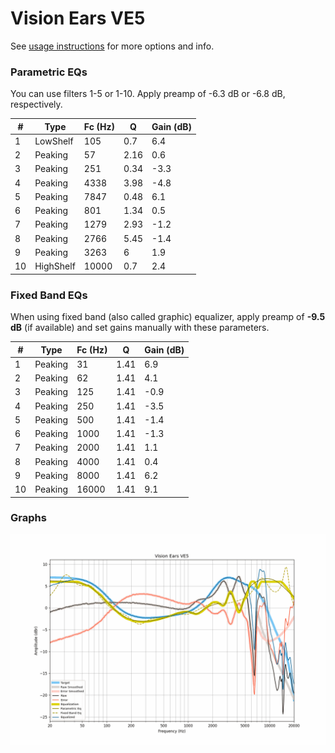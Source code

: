 # Vision Ears VE5
See [usage instructions](https://github.com/jaakkopasanen/AutoEq#usage) for more options and info.

### Parametric EQs
You can use filters 1-5 or 1-10. Apply preamp of -6.3 dB or -6.8 dB, respectively.

|   # | Type      |   Fc (Hz) |    Q |   Gain (dB) |
|-----|-----------|-----------|------|-------------|
|   1 | LowShelf  |       105 | 0.7  |         6.4 |
|   2 | Peaking   |        57 | 2.16 |         0.6 |
|   3 | Peaking   |       251 | 0.34 |        -3.3 |
|   4 | Peaking   |      4338 | 3.98 |        -4.8 |
|   5 | Peaking   |      7847 | 0.48 |         6.1 |
|   6 | Peaking   |       801 | 1.34 |         0.5 |
|   7 | Peaking   |      1279 | 2.93 |        -1.2 |
|   8 | Peaking   |      2766 | 5.45 |        -1.4 |
|   9 | Peaking   |      3263 | 6    |         1.9 |
|  10 | HighShelf |     10000 | 0.7  |         2.4 |

### Fixed Band EQs
When using fixed band (also called graphic) equalizer, apply preamp of **-9.5 dB** (if available) and set gains manually with these parameters.

|   # | Type    |   Fc (Hz) |    Q |   Gain (dB) |
|-----|---------|-----------|------|-------------|
|   1 | Peaking |        31 | 1.41 |         6.9 |
|   2 | Peaking |        62 | 1.41 |         4.1 |
|   3 | Peaking |       125 | 1.41 |        -0.9 |
|   4 | Peaking |       250 | 1.41 |        -3.5 |
|   5 | Peaking |       500 | 1.41 |        -1.4 |
|   6 | Peaking |      1000 | 1.41 |        -1.3 |
|   7 | Peaking |      2000 | 1.41 |         1.1 |
|   8 | Peaking |      4000 | 1.41 |         0.4 |
|   9 | Peaking |      8000 | 1.41 |         6.2 |
|  10 | Peaking |     16000 | 1.41 |         9.1 |

### Graphs
![](./Vision%20Ears%20VE5.png)
